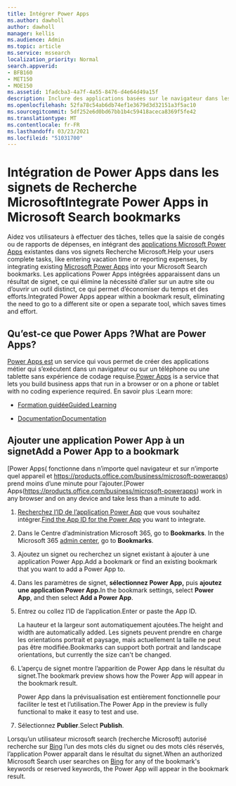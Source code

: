 ```yaml
---
title: Intégrer Power Apps
ms.author: dawholl
author: dawholl
manager: kellis
ms.audience: Admin
ms.topic: article
ms.service: mssearch
localization_priority: Normal
search.appverid:
- BFB160
- MET150
- MOE150
ms.assetid: 1fadcba3-4a7f-4a55-8476-d4e64d49a15f
description: Inclure des applications basées sur le navigateur dans les résultats des signets pour Microsoft Search (recherche Microsoft)
ms.openlocfilehash: 52fa78c54ab6db74ef1e3679d3d32151a3f5ac10
ms.sourcegitcommit: 5df252e6d0bd67bb1b4c59418aceca8369f5fe42
ms.translationtype: MT
ms.contentlocale: fr-FR
ms.lasthandoff: 03/23/2021
ms.locfileid: "51031700"
---
```

# <a name="integrate-power-apps-in-microsoft-search-bookmarks"></a><span data-ttu-id="a2bb4-103">Intégration de Power Apps dans les signets de Recherche Microsoft</span><span class="sxs-lookup"><span data-stu-id="a2bb4-103">Integrate Power Apps in Microsoft Search bookmarks</span></span>
   
<span data-ttu-id="a2bb4-104">Aidez vos utilisateurs à effectuer des tâches, telles que la saisie de congés ou de rapports de dépenses, en intégrant des [applications Microsoft Power Apps](https://products.office.com/business/microsoft-powerapps) existantes dans vos signets Recherche Microsoft.</span><span class="sxs-lookup"><span data-stu-id="a2bb4-104">Help your users complete tasks, like entering vacation time or reporting expenses, by integrating existing [Microsoft Power Apps](https://products.office.com/business/microsoft-powerapps) into your Microsoft Search bookmarks.</span></span> <span data-ttu-id="a2bb4-105">Les applications Power Apps intégrées apparaissent dans un résultat de signet, ce qui élimine la nécessité d’aller sur un autre site ou d’ouvrir un outil distinct, ce qui permet d’économiser du temps et des efforts.</span><span class="sxs-lookup"><span data-stu-id="a2bb4-105">Integrated Power Apps appear within a bookmark result, eliminating the need to go to a different site or open a separate tool, which saves times and effort.</span></span>
  
## <a name="what-are-power-apps"></a><span data-ttu-id="a2bb4-106">Qu’est-ce que Power Apps ?</span><span class="sxs-lookup"><span data-stu-id="a2bb4-106">What are Power Apps?</span></span>

<span data-ttu-id="a2bb4-107">[Power Apps est](https://products.office.com/business/microsoft-powerapps) un service qui vous permet de créer des applications métier qui s’exécutent dans un navigateur ou sur un téléphone ou une tablette sans expérience de codage requise.</span><span class="sxs-lookup"><span data-stu-id="a2bb4-107">[Power Apps](https://products.office.com/business/microsoft-powerapps) is a service that lets you build business apps that run in a browser or on a phone or tablet with no coding experience required.</span></span> <span data-ttu-id="a2bb4-108">En savoir plus :</span><span class="sxs-lookup"><span data-stu-id="a2bb4-108">Learn more:</span></span>
  
- [<span data-ttu-id="a2bb4-109">Formation guidée</span><span class="sxs-lookup"><span data-stu-id="a2bb4-109">Guided Learning</span></span>](/learn/browse/?products=powerapps)
    
- [<span data-ttu-id="a2bb4-110">Documentation</span><span class="sxs-lookup"><span data-stu-id="a2bb4-110">Documentation</span></span>](/powerapps/)
    
## <a name="add-a-power-app-to-a-bookmark"></a><span data-ttu-id="a2bb4-111">Ajouter une application Power App à un signet</span><span class="sxs-lookup"><span data-stu-id="a2bb4-111">Add a Power App to a bookmark</span></span>

<span data-ttu-id="a2bb4-112">[Power Apps( fonctionne dans n’importe quel navigateur et sur n’importe quel appareil et https://products.office.com/business/microsoft-powerapps) prend moins d’une minute pour l’ajouter.</span><span class="sxs-lookup"><span data-stu-id="a2bb4-112">[Power Apps(https://products.office.com/business/microsoft-powerapps) work in any browser and on any device and take less than a minute to add.</span></span>
  
1. <span data-ttu-id="a2bb4-113">[Recherchez l’ID de l’application Power App](/powerapps/maker/canvas-apps/get-sessionid#get-an-app-id) que vous souhaitez intégrer.</span><span class="sxs-lookup"><span data-stu-id="a2bb4-113">[Find the App ID for the Power App](/powerapps/maker/canvas-apps/get-sessionid#get-an-app-id) you want to integrate.</span></span>
    
2. <span data-ttu-id="a2bb4-114">Dans le Centre d’administration Microsoft 365, go to **Bookmarks**. [](https://admin.microsoft.com)</span><span class="sxs-lookup"><span data-stu-id="a2bb4-114">In the Microsoft 365 [admin center](https://admin.microsoft.com), go to **Bookmarks**.</span></span>
    
3. <span data-ttu-id="a2bb4-115">Ajoutez un signet ou recherchez un signet existant à ajouter à une application Power App.</span><span class="sxs-lookup"><span data-stu-id="a2bb4-115">Add a bookmark or find an existing bookmark that you want to add a Power App to.</span></span>
    
4. <span data-ttu-id="a2bb4-116">Dans les paramètres de signet, **sélectionnez Power App,** puis **ajoutez une application Power App.**</span><span class="sxs-lookup"><span data-stu-id="a2bb4-116">In the bookmark settings, select **Power App**, and then select **Add a Power App**.</span></span>
    
5. <span data-ttu-id="a2bb4-117">Entrez ou collez l’ID de l’application.</span><span class="sxs-lookup"><span data-stu-id="a2bb4-117">Enter or paste the App ID.</span></span>
    
    <span data-ttu-id="a2bb4-118">La hauteur et la largeur sont automatiquement ajoutées.</span><span class="sxs-lookup"><span data-stu-id="a2bb4-118">The height and width are automatically added.</span></span> <span data-ttu-id="a2bb4-119">Les signets peuvent prendre en charge les orientations portrait et paysage, mais actuellement la taille ne peut pas être modifiée.</span><span class="sxs-lookup"><span data-stu-id="a2bb4-119">Bookmarks can support both portrait and landscape orientations, but currently the size can't be changed.</span></span>
    
6. <span data-ttu-id="a2bb4-120">L’aperçu de signet montre l’apparition de Power App dans le résultat du signet.</span><span class="sxs-lookup"><span data-stu-id="a2bb4-120">The bookmark preview shows how the Power App will appear in the bookmark result.</span></span>
    
    <span data-ttu-id="a2bb4-121">Power App dans la prévisualisation est entièrement fonctionnelle pour faciliter le test et l’utilisation.</span><span class="sxs-lookup"><span data-stu-id="a2bb4-121">The Power App in the preview is fully functional to make it easy to test and use.</span></span>
    
7. <span data-ttu-id="a2bb4-122">Sélectionnez **Publier**.</span><span class="sxs-lookup"><span data-stu-id="a2bb4-122">Select **Publish**.</span></span>
    
<span data-ttu-id="a2bb4-123">Lorsqu’un utilisateur microsoft search (recherche Microsoft) autorisé recherche sur [Bing](https://Bing.com) l’un des mots clés du signet ou des mots clés réservés, l’application Power apparaît dans le résultat du signet.</span><span class="sxs-lookup"><span data-stu-id="a2bb4-123">When an authorized Microsoft Search user searches on [Bing](https://Bing.com) for any of the bookmark's keywords or reserved keywords, the Power App will appear in the bookmark result.</span></span>